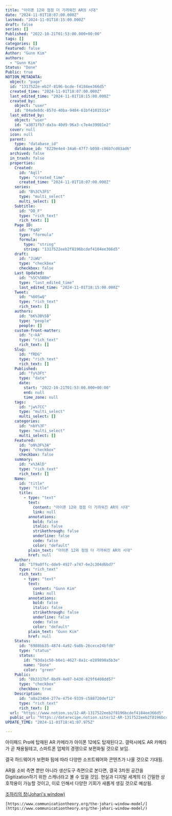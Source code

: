 ```yaml
---
title: "아이폰 12와 점점 더 가까워진 AR의 시대"
date: "2024-11-01T18:07:00.000Z"
lastmod: "2024-11-01T18:15:00.000Z"
draft: false
series: []
Published: "2022-10-21T01:53:00.000+00:00"
tags: []
categories: []
Featured: false
Author: "Gunn Kim"
authors:
  - "Gunn Kim"
Status: "Done"
Public: true
NOTION_METADATA:
  object: "page"
  id: "1317522e-eb2f-8196-bcde-f4184ee366d5"
  created_time: "2024-11-01T18:07:00.000Z"
  last_edited_time: "2024-11-01T18:15:00.000Z"
  created_by:
    object: "user"
    id: "04ade8dc-857d-40ba-9484-61bf41015314"
  last_edited_by:
    object: "user"
    id: "a3871fb7-da3a-40d9-96a3-c7e4e39081e2"
  cover: null
  icon: null
  parent:
    type: "database_id"
    database_id: "8229e4e4-34a6-47f7-b098-c86b7cd83ad6"
  archived: false
  in_trash: false
  properties:
    Created:
      id: "Aqll"
      type: "created_time"
      created_time: "2024-11-01T18:07:00.000Z"
    series:
      id: "B%3C%3FS"
      type: "multi_select"
      multi_select: []
    Subtitle:
      id: "DD_F"
      type: "rich_text"
      rich_text: []
    Page ID:
      id: "FqAD"
      type: "formula"
      formula:
        type: "string"
        string: "1317522eeb2f8196bcdef4184ee366d5"
    draft:
      id: "JiWU"
      type: "checkbox"
      checkbox: false
    Last Updated:
      id: "%5C%5BBm"
      type: "last_edited_time"
      last_edited_time: "2024-11-01T18:15:00.000Z"
    Tweet:
      id: "%60SwQ"
      type: "rich_text"
      rich_text: []
    authors:
      id: "bK%3B%5B"
      type: "people"
      people: []
    custom-front-matter:
      id: "c~kA"
      type: "rich_text"
      rich_text: []
    Slug:
      id: "fRDG"
      type: "rich_text"
      rich_text: []
    Published:
      id: "fy%3Ft"
      type: "date"
      date:
        start: "2022-10-21T01:53:00.000+00:00"
        end: null
        time_zone: null
    tags:
      id: "jw%7CC"
      type: "multi_select"
      multi_select: []
    categories:
      id: "nbY%3F"
      type: "multi_select"
      multi_select: []
    Featured:
      id: "oN%3F%3A"
      type: "checkbox"
      checkbox: false
    summary:
      id: "x%3AlD"
      type: "rich_text"
      rich_text: []
    Name:
      id: "title"
      type: "title"
      title:
        - type: "text"
          text:
            content: "아이폰 12와 점점 더 가까워진 AR의 시대"
            link: null
          annotations:
            bold: false
            italic: false
            strikethrough: false
            underline: false
            code: false
            color: "default"
          plain_text: "아이폰 12와 점점 더 가까워진 AR의 시대"
          href: null
    Author:
      id: "1f9a8ffc-dde9-4927-a747-6e2c304d6bd7"
      type: "rich_text"
      rich_text:
        - type: "text"
          text:
            content: "Gunn Kim"
            link: null
          annotations:
            bold: false
            italic: false
            strikethrough: false
            underline: false
            code: false
            color: "default"
          plain_text: "Gunn Kim"
          href: null
    Status:
      id: "6980bb35-4874-4a92-9a8b-26cece24bfd0"
      type: "status"
      status:
        id: "93da1c50-b6e1-4627-8a1c-e289898a5b3e"
        name: "Done"
        color: "green"
    Public:
      id: "8b3317bf-8bd9-4e07-b430-829f6408dd57"
      type: "checkbox"
      checkbox: true
    Description:
      id: "a8a234b4-277e-4754-9339-c588720def12"
      type: "rich_text"
      rich_text: []
  url: "https://www.notion.so/12-AR-1317522eeb2f8196bcdef4184ee366d5"
  public_url: "https://datarecipe.notion.site/12-AR-1317522eeb2f8196bcdef4184ee366d5"
UPDATE_TIME: "2024-11-01T18:41:07.975Z"

---
```



아이패드 Pro에 탑재된 AR 카메라가 아이폰 12에도 탑재된다고. 갤럭시에도 AR 카메라가 곧 채용될테고, 스마트폰 업체의 경쟁으로 보편화될 것으로 보임.


결국 하드웨어가 보편화 됨에 따라 다양한 소프트웨어와 콘텐츠가 나올 것으로 기대됨.


AR을 소비 측면 뿐만 아니라 생산도구 측면으로 본다면, 결국 3차원 공간을 Digitization하기 위한 스캐너라고 볼 수 있을 것임. 현실과 디지털 세계의 더 긴밀한 상호작용이 가능할 것이고, 이로 인해서 다양한 기회가 새롭게 생길 것으로 예상됨. 


[조하리의 창(Johari's window)](1317522e-eb2f-8123-a853-e628411b19c8)


	[https://www.communicationtheory.org/the-johari-window-model/](https://www.communicationtheory.org/the-johari-window-model/)

